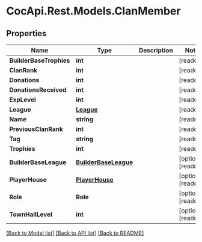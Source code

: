 # CocApi.Rest.Models.ClanMember

## Properties

Name | Type | Description | Notes
------------ | ------------- | ------------- | -------------
**BuilderBaseTrophies** | **int** |  | [readonly] 
**ClanRank** | **int** |  | [readonly] 
**Donations** | **int** |  | [readonly] 
**DonationsReceived** | **int** |  | [readonly] 
**ExpLevel** | **int** |  | [readonly] 
**League** | [**League**](League.md) |  | [readonly] 
**Name** | **string** |  | [readonly] 
**PreviousClanRank** | **int** |  | [readonly] 
**Tag** | **string** |  | [readonly] 
**Trophies** | **int** |  | [readonly] 
**BuilderBaseLeague** | [**BuilderBaseLeague**](BuilderBaseLeague.md) |  | [optional] [readonly] 
**PlayerHouse** | [**PlayerHouse**](PlayerHouse.md) |  | [optional] [readonly] 
**Role** | **Role** |  | [optional] [readonly] 
**TownHallLevel** | **int** |  | [optional] [readonly] 

[[Back to Model list]](../../README.md#documentation-for-models) [[Back to API list]](../../README.md#documentation-for-api-endpoints) [[Back to README]](../../README.md)

